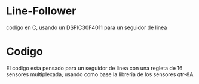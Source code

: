 # Line-Follower
codigo en C, usando un DSPIC30F4011 para un seguidor de linea

# Codigo
El codigo esta pensado para un seguidor de linea con una regleta de 16 sensores multiplexada, usando
como base la libreria de los sensores qtr-8A

